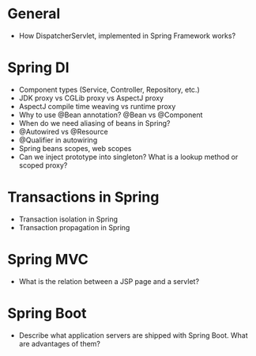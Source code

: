 # General
- How DispatcherServlet, implemented in Spring Framework works?

# Spring DI
- Component types (Service, Controller, Repository, etc.)
- JDK proxy vs CGLib proxy vs AspectJ proxy
- AspectJ compile time weaving vs runtime proxy
- Why to use @Bean annotation? @Bean vs @Component
- When do we need aliasing of beans in Spring?
- @Autowired vs @Resource
- @Qualifier in autowiring
- Spring beans scopes, web scopes
- Can we inject prototype into singleton? What is a lookup method or scoped proxy?

# Transactions in Spring
- Transaction isolation in Spring
- Transaction propagation in Spring

# Spring MVC
- What is the relation between a JSP page and a servlet?

# Spring Boot
- Describe what application servers are shipped with Spring Boot. What are advantages of them?

